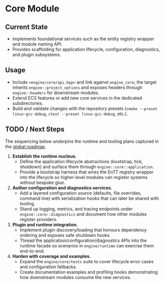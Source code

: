 # Core Module

## Current State

- Implements foundational services such as the entity registry wrapper and module naming API.
- Provides scaffolding for application lifecycle, configuration, diagnostics, and plugin subsystems.

## Usage

- Include `<engine/core/api.hpp>` and link against `engine_core`; the target inherits `engine::project_options` and exposes headers through `engine::headers` for downstream modules.
- Extend ECS features or add new core services in the dedicated subdirectories.
- Build and validate changes with the repository presets (`cmake --preset linux-gcc-debug`, `ctest --preset linux-gcc-debug`, etc.).

## TODO / Next Steps

The sequencing below underpins the runtime and tooling plans captured in the
[global roadmap](../../docs/global_roadmap.md).

1. **Establish the runtime nucleus.**
   - Define the application lifecycle abstractions (bootstrap, tick, shutdown) and surface them through `engine::core::application`.
   - Provide a bootstrap harness that wires the EnTT registry wrapper into the lifecycle so higher-level modules can register systems without bespoke glue.
2. **Author configuration and diagnostics services.**
   - Add a layered configuration source (defaults, file overrides, command line) with serialization hooks that can later be shared with tooling.
   - Stand up logging, metrics, and tracing endpoints under `engine::core::diagnostics` and document how other modules register providers.
3. **Plugin and runtime integration.**
   - Implement plugin discovery/loading that honours dependency ordering and exposes safe shutdown hooks.
   - Thread the application/configuration/diagnostics APIs into the runtime facade so scenarios in `engine/runtime` can exercise them end-to-end.
4. **Harden with coverage and examples.**
   - Expand the `engine/core/tests` suite to cover lifecycle error cases and configuration fallbacks.
   - Create documentation examples and profiling hooks demonstrating how downstream modules consume the new services.

